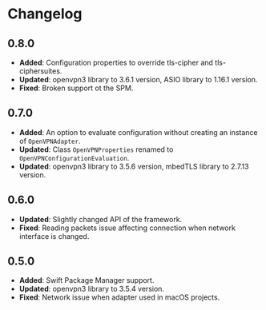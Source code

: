 # Changelog

## 0.8.0
- **Added**: Configuration properties to override tls-cipher and tls-ciphersuites.
- **Updated**: openvpn3 library to 3.6.1 version, ASIO library to 1.16.1 version.
- **Fixed**: Broken support ot the SPM.

## 0.7.0
- **Added**: An option to evaluate configuration without creating an instance of `OpenVPNAdapter`.
- **Updated**: Class `OpenVPNProperties` renamed to `OpenVPNConfigurationEvaluation`.
- **Updated**: openvpn3 library to 3.5.6 version, mbedTLS library to 2.7.13 version.

## 0.6.0
- **Updated**: Slightly changed API of the framework.
- **Fixed**: Reading packets issue affecting connection when network interface is changed.

## 0.5.0
- **Added**: Swift Package Manager support.
- **Updated**: openvpn3 library to 3.5.4 version.
- **Fixed**: Network issue when adapter used in macOS projects.
